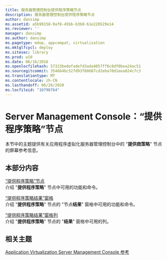 ```yaml
---
title: 服务器管理控制台提供程序策略节点
description: 服务器管理控制台提供程序策略节点
author: dansimp
ms.assetid: a5b99158-9af8-45bb-b3b8-61e220529e14
ms.reviewer: ''
manager: dansimp
ms.author: dansimp
ms.pagetype: mdop, appcompat, virtualization
ms.mktglfcycl: deploy
ms.sitesec: library
ms.prod: w10
ms.date: 06/16/2016
ms.openlocfilehash: 57323bedefadefd3ada4057ff6c8df0bea24ac51
ms.sourcegitcommit: 354664bc527d93f80687cd2eba70d1eea024c7c3
ms.translationtype: MT
ms.contentlocale: zh-CN
ms.lasthandoff: 06/26/2020
ms.locfileid: "10798764"
---
```

# Server Management Console：“提供程序策略”节点


本节中的主题提供有关应用程序虚拟化服务器管理控制台中的 "**提供商策略**" 节点的屏幕参考信息。

## 本部分内容


<a href="" id="provider-policies-node"></a>[“提供程序策略”节点](provider-policies-node.md)  
介绍 "**提供程序策略**" 节点中可用的功能和命令。

<a href="" id="provider-policies-results-pane"></a>[“提供程序策略结果”窗格](provider-policies-results-pane.md)  
介绍 "**提供程序策略**" 节点的 "节点**结果**" 窗格中可用的功能和命令。

<a href="" id="provider-policies-results-pane-columns"></a>[“提供程序策略结果”窗格列](provider-policies-results-pane-columns.md)  
介绍 "**提供程序策略**" 节点的 "**结果**" 窗格中可用的列。

## 相关主题


[Application Virtualization Server Management Console 参考](application-virtualization-server-management-console-reference.md)

 

 





